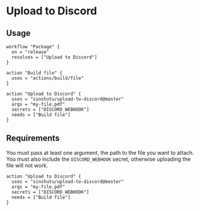 # Upload to Discord

## Usage
```
workflow "Package" {
  on = "release"
  resolves = ["Upload to Discord"]
}

action "Build file" {
  uses = "actions/build/file"
}

action "Upload to Discord" {
  uses = "sinshutu/upload-to-discord@master"
  args = "my-file.pdf"
  secrets = ["DISCORD_WEBHOOK"]
  needs = ["Build file"]
}
```

## Requirements

You must pass at least one argument, the path to the file you want to attach. You must also include the `DISCORD_WEBHOOK` secret, otherwise uploading the file will not work.

```workflow
action "Upload to Discord" {
  uses = "sinshutu/upload-to-discord@master"
  args = "my-file.pdf"
  secrets = ["DISCORD_WEBHOOK"]
  needs = ["Build file"]
}
```
